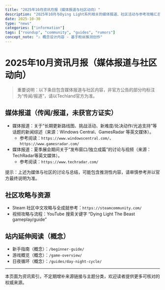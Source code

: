 ```yaml
---
title: "2025年10月资讯月报（媒体报道与社区动向）"
description: "2025年10月与Dying Light系列相关的媒体报道、社区活动与参考攻略汇总，含来源链接与可靠性说明。"
date: 2025-10-30
type: "news"
categories: ["information"]
tags: ["roundup", "community", "guides", "rumors"]
concept_note: "⚠️ 概念设计内容 - 基于粉丝推测创作"
---
```


# 2025年10月资讯月报（媒体报道与社区动向）

> 重要说明：以下条目包含媒体报道与社区内容，非官方公告的部分均标注为“传闻/报道”，请以Techland官方为准。

## 媒体报道（传闻/报道，未获官方证实）
- 媒体报道：关于“长期更新路线图、挑战活动、新难度/处决动作/光追支持”等话题的新闻综述（来源：Windows Central、GamesRadar 等英文媒体）。
  - 参考阅读：`https://www.windowscentral.com/`、`https://www.gamesradar.com/`
- 媒体报道：夏季展会期间关于“发布窗口/独立成篇”的讨论与视频（来源：TechRadar等英文媒体）。
  - 参考阅读：`https://www.techradar.com/`

提示：上述为媒体与社区的讨论与总结，可能包含推测性内容，请审慎参考并以官方最终说明为准。

## 社区攻略与资源
- Steam 社区中文攻略与全成就参考：`https://steamcommunity.com/`
- 视频攻略与流程：YouTube 搜索关键字 “Dying Light The Beast gameplay/guide”

## 站内延伸阅读（概念）
- 新手指南（概念）：`/beginner-guide/`
- 游戏概览（概念）：`/game-overview/`
- 日夜循环（概念）：`/guides/day-night-cycle/`

---

本页面为资讯索引，不定期增补来源链接与主题分类，欢迎读者提供更多可核对的权威来源。


